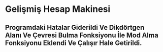 # Gelişmiş Hesap Makinesi
## Programdaki Hatalar Giderildi Ve Dikdörtgen Alanı Ve Çevresi Bulma Fonksiyonu İle Mod Alma Fonksiyonu Eklendi Ve Çalışır Hale Getirildi.